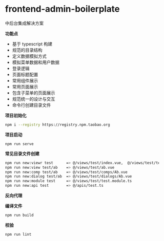 # frontend-admin-boilerplate

中后台集成解决方案

**功能点**

- 基于 typescript 构建
- 规范的目录结构
- 定义数据模拟方式
- 模拟菜单数据和用户数据
- 登录逻辑
- 页面标题配置
- 常用组件展示
- 常用页面展示
- 包含子菜单的页面展示
- 规范统一的设计与交互
- 命令行创建目录文件

**项目初始化**
``` bash
npm i --registry https://registry.npm.taobao.org
```

**项目启动**
```
npm run serve
```

**常见目录文件创建**
``` bash
npm run new:viewr test      => @/views/test/index.vue,  @/views/test/test.router.ts
npm run new:view test/ab    => @/views/test/ab.vue
npm run new:comp test/ab    => @/views/test/comps/Ab.vue
npm run new:dialog test/ab  => @/views/test/dialogs/Ab.vue 
npm run new:module test     => @/views/test/test.module.ts 
npm run new:api test        => @/apis/test.ts
```

**反向代理**


**编译文件**
``` bash
npm run build
```

**校验**
``` bash
npm run lint
```

